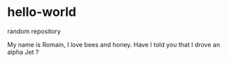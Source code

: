 # hello-world
random repository

My name is Romain, I love bees and honey. Have I told you that I drove an alpha Jet ?

